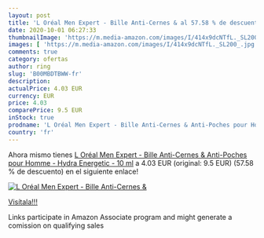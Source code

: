 ```yaml
---
layout: post
title: 'L Oréal Men Expert - Bille Anti-Cernes & al 57.58 % de descuento'
date: 2020-10-01 06:27:33
thumbnailImage: 'https://m.media-amazon.com/images/I/414x9dcNTfL._SL200_.jpg'
images: [ 'https://m.media-amazon.com/images/I/414x9dcNTfL._SL200_.jpg' ]
comments: true
category: ofertas
author: ring
slug: 'B00MBDTBWW-fr'
description:
actualPrice: 4.03 EUR
currency: EUR
price: 4.03
comparePrice: 9.5 EUR
inStock: true
prodname: 'L Oréal Men Expert - Bille Anti-Cernes & Anti-Poches pour Homme - Hydra Energetic - 10 ml'
country: 'fr'
---
```


Ahora mismo tienes [L Oréal Men Expert - Bille Anti-Cernes & Anti-Poches pour Homme - Hydra Energetic - 10 ml](https://www.amazon.fr/dp/B00MBDTBWW/?tag=tolees0d-21) a 4.03 EUR (original: 9.5 EUR) (57.58 %  de descuento) en el siguiente enlace!

[![L Oréal Men Expert - Bille Anti-Cernes &](https://m.media-amazon.com/images/I/414x9dcNTfL._SL200_.jpg)](https://www.amazon.fr/dp/B00MBDTBWW/?tag=tolees0d-21)

[Visítala!!!](https://www.amazon.fr/dp/B00MBDTBWW/?tag=tolees0d-21)

Links participate in Amazon Associate program and might generate a comission on qualifying sales

